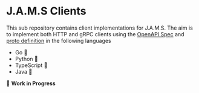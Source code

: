 # J.A.M.S Clients

This sub repository contains client implementations for J.A.M.S. The aim is to 
implement both HTTP and gRPC clients using the [OpenAPI Spec](https://github.com/gagansingh894/jams-rs/blob/main/openapi.yml) and [proto definition](https://github.com/gagansingh894/jams-rs/blob/main/jams-serve/proto/api/v1/jams.proto)
in the following languages

- Go 🚧
- Python 🚧
- TypeScript 🚧
- Java 🚧

🚧 **Work in Progress**